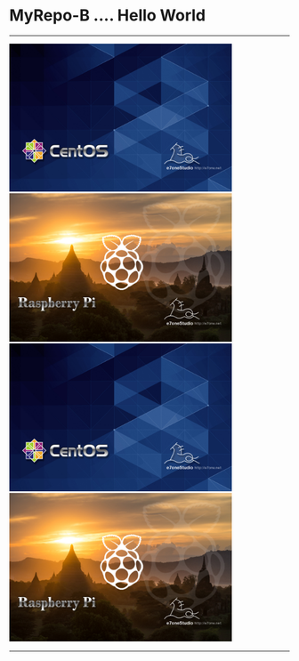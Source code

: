 ﻿# MyRepo-B .... Hello World

---

<img src="IMG_Wallpaper-CentOS8-1920x1280_Blue.jpg" width="400"> <img src="IMG_Wallpaper--RPI-1920x1280_Temple.jpg" width="400">
<img src="IMG_Wallpaper-CentOS8-1920x1280_Blue.jpg" width="400"> <img src="IMG_Wallpaper--RPI-1920x1280_Temple.jpg" width="400">

---
